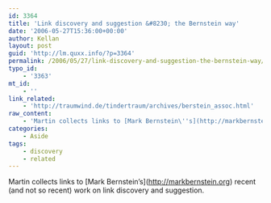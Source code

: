 ```yaml
---
id: 3364
title: 'Link discovery and suggestion &#8230; the Bernstein way'
date: '2006-05-27T15:36:00+00:00'
author: Kellan
layout: post
guid: 'http://lm.quxx.info/?p=3364'
permalink: /2006/05/27/link-discovery-and-suggestion-the-bernstein-way/
typo_id:
    - '3363'
mt_id:
    - ''
link_related:
    - 'http://traumwind.de/tindertraum/archives/berstein_assoc.html'
raw_content:
    - 'Martin collects links to [Mark Bernstein\''s](http://markbernstein.org) recent (and not so recent) work on link discovery and suggestion.'
categories:
    - Aside
tags:
    - discovery
    - related
---
```


Martin collects links to \[Mark Bernstein’s\](http://markbernstein.org) recent (and not so recent) work on link discovery and suggestion.